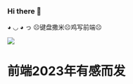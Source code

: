 ### Hi there 👋

<!--
**Bewilder-cell/Bewilder-cell** is a ✨ _special_ ✨ repository because its `README.md` (this file) appears on your GitHub profile.

Here are some ideas to get you started:

- 🔭 I’m currently working on ...
- 🌱 I’m currently learning ...
- 👯 I’m looking to collaborate on ...
- 🤔 I’m looking for help with ...
- 💬 Ask me about ...
- 📫 How to reach me: ...
- 😄 Pronouns: ...
- ⚡ Fun fact: ...
-->
 ◕ ◡ ◕ っ 
☹️键盘撒米☹️鸡写前端☹️

![](https://github-readme-stats.vercel.app/api/top-langs/?username=Bewilder-cell&theme=dark&layout=compact)
# 前端2023年有感而发
